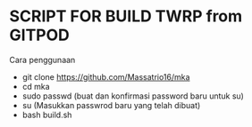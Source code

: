 # SCRIPT FOR BUILD TWRP from GITPOD

Cara penggunaan
- git clone https://github.com/Massatrio16/mka
- cd mka
- sudo passwd (buat dan konfirmasi password baru untuk su)
- su (Masukkan passwrod baru yang telah dibuat)
- bash build.sh
